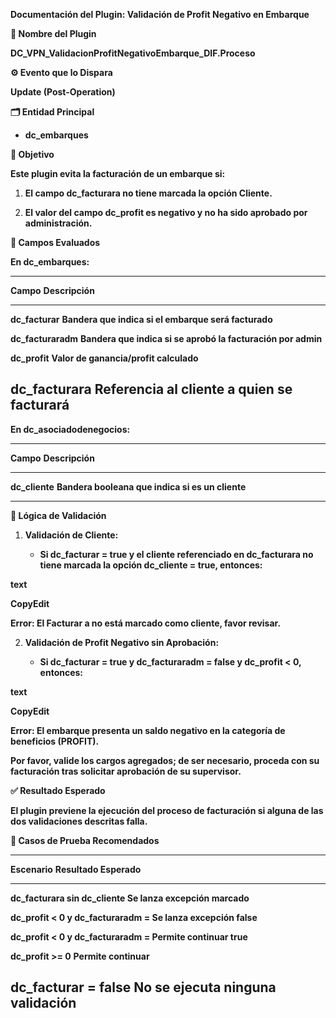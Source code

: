 **Documentación del Plugin: Validación de Profit Negativo en Embarque**

**🧩 Nombre del Plugin**

**DC_VPN_ValidacionProfitNegativoEmbarque_DIF.Proceso**

**⚙️ Evento que lo Dispara**

**Update (Post-Operation)**

**🗂️ Entidad Principal**

- **dc_embarques**

**🎯 Objetivo**

**Este plugin evita la facturación de un embarque si:**

1.  **El campo dc_facturara no tiene marcada la opción Cliente.**

2.  **El valor del campo dc_profit es negativo y no ha sido aprobado por
    administración.**

**🧾 Campos Evaluados**

**En dc_embarques:**

  ----------------------------------------------------------------------------
  **Campo**            **Descripción**
  -------------------- -------------------------------------------------------
  **dc_facturar**      **Bandera que indica si el embarque será facturado**

  **dc_facturaradm**   **Bandera que indica si se aprobó la facturación por
                       admin**

  **dc_profit**        **Valor de ganancia/profit calculado**

  **dc_facturara**     **Referencia al cliente a quien se facturará**
  ----------------------------------------------------------------------------

**En dc_asociadodenegocios:**

  --------------------------------------------------------------------------
  **Campo**        **Descripción**
  ---------------- ---------------------------------------------------------
  **dc_cliente**   **Bandera booleana que indica si es un cliente**

  --------------------------------------------------------------------------

**🔁 Lógica de Validación**

1.  **Validación de Cliente:**

    - **Si dc_facturar = true y el cliente referenciado en dc_facturara
      no tiene marcada la opción dc_cliente = true, entonces:**

**text**

**CopyEdit**

**Error: El Facturar a no está marcado como cliente, favor revisar.**

2.  **Validación de Profit Negativo sin Aprobación:**

    - **Si dc_facturar = true y dc_facturaradm = false y dc_profit \< 0,
      entonces:**

**text**

**CopyEdit**

**Error: El embarque presenta un saldo negativo en la categoría de
beneficios (PROFIT).**

**Por favor, valide los cargos agregados; de ser necesario, proceda con
su facturación tras solicitar aprobación de su supervisor.**

**✅ Resultado Esperado**

**El plugin previene la ejecución del proceso de facturación si alguna
de las dos validaciones descritas falla.**

**🧪 Casos de Prueba Recomendados**

  -----------------------------------------------------------------------
  **Escenario**                         **Resultado Esperado**
  ------------------------------------- ---------------------------------
  **dc_facturara sin dc_cliente         **Se lanza excepción**
  marcado**                             

  **dc_profit \< 0 y dc_facturaradm =   **Se lanza excepción**
  false**                               

  **dc_profit \< 0 y dc_facturaradm =   **Permite continuar**
  true**                                

  **dc_profit \>= 0**                   **Permite continuar**

  **dc_facturar = false**               **No se ejecuta ninguna
                                        validación**
  -----------------------------------------------------------------------
